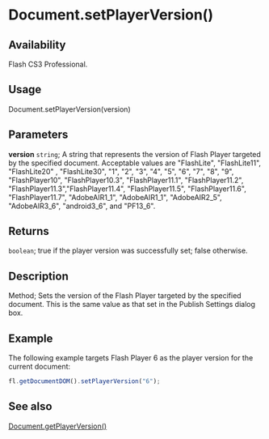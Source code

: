 # Document.setPlayerVersion()

## Availability

Flash CS3 Professional.

## Usage

Document.setPlayerVersion(version)

## Parameters

**version** `string`; A string that represents the version of Flash Player targeted by the specified document. Acceptable values are "FlashLite", "FlashLite11", "FlashLite20" , "FlashLite30", "1", "2", "3", "4", "5", "6", "7", "8", "9", "FlashPlayer10", "FlashPlayer10.3", "FlashPlayer11.1", "FlashPlayer11.2", "FlashPlayer11.3","FlashPlayer11.4", "FlashPlayer11.5", "FlashPlayer11.6", "FlashPlayer11.7", "AdobeAIR1_1", "AdobeAIR1_1", "AdobeAIR2_5", "AdobeAIR3_6", "android3_6", and "PF13_6".

## Returns

`boolean`; true if the player version was successfully set; false otherwise.

## Description

Method; Sets the version of the Flash Player targeted by the specified document. This is the same value as that set in the Publish Settings dialog box.

## Example

The following example targets Flash Player 6 as the player version for the current document:

```javascript
fl.getDocumentDOM().setPlayerVersion("6");
```

## See also

[Document.getPlayerVersion()](../Document_object/Document82.md)
